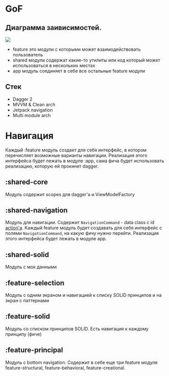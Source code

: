 # GoF
## Диаграмма заивисимостей. 
[![](https://github.com/b4sel/GoF/blob/master/Untitled%20Diagram.jpg?raw=true)](https://github.com/b4sel/GoF/blob/master/Untitled%20Diagram.jpg?raw=true)

- feature это модули с которыми может взаимодействовать пользователь
- shared модули содержат какие-то утилиты или код который может использоваться в нескольких местах
- app модуль соединяет в себе все остальные feature модули 

## Стек
- Dagger 2
- MVVM & Clean arch
- Jetpack navigation
- Multi module arch

# Навигация
Каждый :feature модуль создает для себя интерфейс, в котором перечисляет возможные варианты навигации. Реализация этого интерфейса будет 
лежать в модуле :app, сама фича будет использовать реализацию, которую ей прокинет dagger. 


## :shared-core
Модуль содержит scopes для dagger'a и ViewModelFactory

## :shared-navigation
Модуль для навигации. Содержит `NavigationCommand` - data class с id [action'a](https://developer.android.com/guide/navigation/navigation-getting-started#connect). 
Каждый feature модуль будет создавать для себя интерфейс с полями `NavigationCommand`, на какую фичу нужно перейти. Реализация этого интерфейса будет лежать в модуле app. 

## :shared-solid
Модуль с мок данными

## :feature-selection
Модуль с одним экраном и навигацией к списку SOLID принципов и на экран с паттернами

## :feature-solid 
Модуль со списком принципов SOLID. Есть навигация к каждому принципу (фиче)

## :feature-principal
Модуль с bottom navigation. Содержит в себе еще три feature модуля feature-structural, feature-behavioral, feature-creational. 



